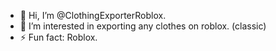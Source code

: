 - 👋 Hi, I’m @ClothingExporterRoblox.
- 👀 I’m interested in exporting any clothes on roblox. (classic)
- ⚡ Fun fact: Roblox.
